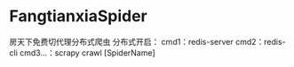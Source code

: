 # FangtianxiaSpider
房天下免费切代理分布式爬虫
分布式开启：
  cmd1：redis-server
  cmd2：redis-cli
  cmd3...：scrapy crawl [SpiderName]
